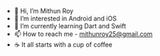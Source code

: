 - 👋 Hi, I’m Mithun Roy
- 👀 I’m interested in Android and iOS
- 🌱 I’m currently learning Dart and Swift
- 📫 How to reach me - mithunroy25@gmail.com
- ☕️ It all starts with a cup of coffee

<!---
roymithun/roymithun is a ✨ special ✨ repository because its `README.md` (this file) appears on your GitHub profile.
You can click the Preview link to take a look at your changes.
--->
